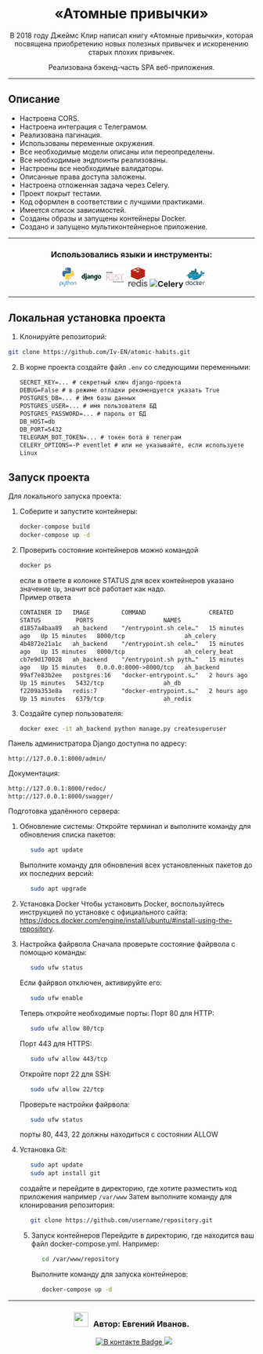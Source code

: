 <div align="center">
    <h1>«Атомные привычки»</h1> 
    <p>
        В 2018 году Джеймс Клир написал книгу «Атомные привычки», которая посвящена приобретению новых полезных привычек и искоренению старых плохих привычек.
    </p>
   <p>Реализована бэкенд-часть SPA веб-приложения.</p>
</div>

---

## Описание

- Настроена CORS.
- Настроена интеграция с Телеграмом.
- Реализована пагинация.
- Использованы переменные окружения.
- Все необходимые модели описаны или переопределены.
- Все необходимые эндпоинты реализованы.
- Настроены все необходимые валидаторы.
- Описанные права доступа заложены.
- Настроена отложенная задача через Celery.
- Проект покрыт тестами.
- Код оформлен в соответствии с лучшими практиками.
- Имеется список зависимостей.
- Созданы образы и запущены контейнеры Docker.
- Создано и запущено мультиконтейнерное приложение.

---

<div align="center">
    <h3 align="center">
        <p>Использовались языки и инструменты:</p>
        <div>
            <img src="https://github.com/devicons/devicon/blob/master/icons/python/python-original-wordmark.svg" title="Python" alt="Python" width="40" height="40"/>&nbsp;
            <img src="https://github.com/devicons/devicon/blob/master/icons/django/django-plain-wordmark.svg" title="Django" alt="Django" width="40" height="40"/>&nbsp;
            <img src="https://github.com/devicons/devicon/blob/master/icons/djangorest/djangorest-original-wordmark.svg" title="DRF" alt="DRF" width="40" height="40"/>&nbsp;
            <img src="https://github.com/devicons/devicon/blob/master/icons/redis/redis-original-wordmark.svg" title="Redis" alt="Redis" width="40" height="40"/>
            <img src="https://badgen.net/badge/C/Celery/green?" title="Celery" alt="Celery" width="40" height="40"/>
            <img src="https://github.com/devicons/devicon/blob/master/icons/docker/docker-original-wordmark.svg" title="Docker" alt="Docker" width="40" height="40"/>
        </div>
    </h3>
</div>

---

## Локальная установка проекта

1. Клонируйте репозиторий:

```bash
git clone https://github.com/Iv-EN/atomic-habits.git
```

2. В корне проекта создайте файл `.env` со следующими переменными:
   ```
   SECRET_KEY=... # секретный ключ django-проекта
   DEBUG=False # в режиме отладки рекомендуется указать True
   POSTGRES_DB=... # Имя базы данных
   POSTGRES_USER=... # имя пользователя БД
   POSTGRES_PASSWORD=... # пароль от БД
   DB_HOST=db
   DB_PORT=5432
   TELEGRAM_BOT_TOKEN=... # токен бота в телеграм
   CELERY_OPTIONS=-P eventlet # или не указывайте, если используете Linux
   ```

## Запуск проекта

Для локального запуска проекта:

1. Соберите и запустите контейнеры:
   ```bash
   docker-compose build  
   docker-compose up -d
   ```
   
2. Проверить состояние контейнеров можно командой
   ```bash
   docker ps
   ```
   если в ответе в колонке STATUS для всех контейнеров указано значение `Up`,
   значит всё работает как надо.\
   Пример ответа
   ```
   CONTAINER ID   IMAGE         COMMAND                  CREATED          STATUS          PORTS                    NAMES
   d1857a4baa89   ah_backend    "/entrypoint.sh cele…"   15 minutes ago   Up 15 minutes   8000/tcp                 ah_celery
   4b4872e21a1c   ah_backend    "/entrypoint.sh cele…"   15 minutes ago   Up 15 minutes   8000/tcp                 ah_celery_beat
   cb7e9d170028   ah_backend    "/entrypoint.sh pyth…"   15 minutes ago   Up 15 minutes   0.0.0.0:8000->8000/tcp   ah_backend
   99af7e83b2ee   postgres:16   "docker-entrypoint.s…"   2 hours ago      Up 15 minutes   5432/tcp                 ah_db
   f2209a353e8a   redis:7       "docker-entrypoint.s…"   2 hours ago      Up 15 minutes   6379/tcp                 ah_redis
   ```

3. Создайте супер пользователя:
   ```bash
   docker exec -it ah_backend python manage.py createsuperuser 
   ```
Панель администратора Django доступна по адресу:
```
http://127.0.0.1:8000/admin/
```

Документация:

```
http://127.0.0.1:8000/redoc/
http://127.0.0.1:8000/swagger/
```

Подготовка удалённого сервера:

1. Обновление системы:
   Откройте терминал и выполните команду для обновления списка пакетов:
   ```bash
      sudo apt update
   ```
   Выполните команду для обновления всех установленных пакетов до их последних версий:
   ```bash
      sudo apt upgrade
   ```
   
2. Установка Docker
   Чтобы установить Docker, воспользуйтесь инструкцией по установке с официального сайта: https://docs.docker.com/engine/install/ubuntu/#install-using-the-repository.

3. Настройка файрвола
   Сначала проверьте состояние файрвола с помощью команды:
   ```bash
      sudo ufw status
   ```
   Если файрвол отключен, активируйте его:
   ```bash
      sudo ufw enable
   ```
   Теперь откройте необходимые порты:
      Порт 80 для HTTP:
   ```bash
      sudo ufw allow 80/tcp
   ```
      Порт 443 для HTTPS:
   ```bash
      sudo ufw allow 443/tcp
   ```
   Откройте порт 22 для SSH:
   ```bash
      sudo ufw allow 22/tcp
   ```
   Проверьте настройки файрвола:
   ```bash
      sudo ufw status
   ```
   порты 80, 443, 22 должны находиться с состоянии ALLOW 
4. Установка Git:
   ```bash
      sudo apt update
      sudo apt install git
   ```
   создайте и перейдите в директорию, где хотите разместить код приложения
   например ```/var/www```
   Затем выполните команду для клонирования репозитория:
   ```bash
      git clone https://github.com/username/repository.git
   ```
   5. Запуск контейнеров
      Перейдите в директорию, где находится ваш файл docker-compose.yml. Например:
      ```bash
         cd /var/www/repository
      ```
      Выполните команду для запуска контейнеров:
      ```bash
         docker-compose up -d
      ```
___

<h3 align="center">
    <p><img src="https://media.giphy.com/media/iY8CRBdQXODJSCERIr/giphy.gif" width="30" height="30" style="margin-right: 10px;">Автор: Евгений Иванов. </p>
</h3>
<p align="center">
     <div align="center"  class="icons-social" style="margin-left: 10px;">
            <a href="https://vk.com/engenivanov" target="blank" rel="noopener noreferrer">
                <img src="https://img.shields.io/badge/%D0%92%20%D0%BA%D0%BE%D0%BD%D1%82%D0%B0%D0%BA%D1%82%D0%B5-blue?style=for-the-badge&logo=VK&logoColor=white" alt="В контакте Badge"/>
            </a>
            <a href="https://t.me/IvENauto" target="blank" rel="noopener noreferrer">
                <img src="https://img.shields.io/badge/Telegram-2CA5E0?style=for-the-badge&logo=telegram&logoColor=white"/>
            </a>
    </div>
